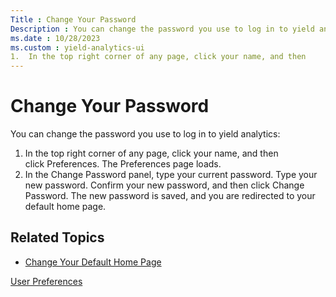 ```yaml
---
Title : Change Your Password
Description : You can change the password you use to log in to yield analytics:
ms.date : 10/28/2023
ms.custom : yield-analytics-ui
1.  In the top right corner of any page, click your name, and then
---
```



# Change Your Password



You can change the password you use to log in to yield analytics:

1.  In the top right corner of any page, click your name, and then
    click Preferences. The Preferences
    page loads.
2.  In the Change Password panel, type your current password. Type your
    new password. Confirm your new password, and then
    click Change Password. The new
    password is saved, and you are redirected to your default home page.


## Related Topics

- <a href="change-your-default-home-page.md" class="xref">Change Your
  Default Home Page</a>





<a href="user-preferences.md" class="link">User
Preferences</a>






